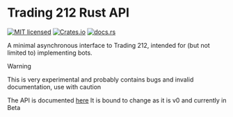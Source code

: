 # Trading 212 Rust API

[![MIT licensed](https://img.shields.io/badge/license-MIT-blue.svg)](./LICENSE)
[![Crates.io](https://img.shields.io/crates/v/trading212)](https://crates.io/crates/trading212)
[![docs.rs](https://img.shields.io/docsrs/trading212)](https://docs.rs/trading212)

A minimal asynchronous interface to Trading 212, intended for (but not
        limited to) implementing bots.

> [!WARNING]
> This is very experimental and probably contains bugs and invalid documentation, use with caution

The API is documented [here](https://t212public-api-docs.redoc.ly/)
It is bound to change as it is v0 and currently in Beta